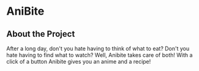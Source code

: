 # AniBite

## About the Project

After a long day, don't you hate having to think of what to eat? Don't you hate having to find what to watch? Well, Anibite takes care of both! With a click of a button Anibite gives you an anime and a recipe!
